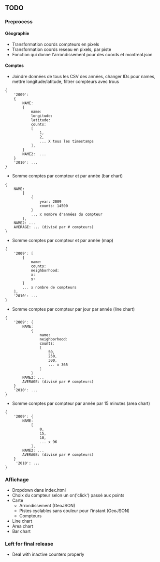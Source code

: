 ## TODO

### Preprocess

#### Géographie
- Transformation coords compteurs en pixels
- Transformation coords reseau en pixels, par piste
- Fonction qui donne l'arrondissement pour des coords et montreal.json

#### Comptes
- Joindre données de tous les CSV des années, changer IDs pour names, mettre longitude/latitude, filtrer compteurs avec trous
```
{
    '2009':
    {
        NAME: 
        {
            name: 
            longitude:
            latitude: 
            counts: 
            [
                1,
                2,
                ... X tous les timestamps
            ],
        }
        NAME2:  ...
    }
    '2010': ...
}
```
- Somme comptes par compteur et par année (bar chart)
```
{
    NAME: 
        [
            {
                year: 2009
                counts: 14500
            }
            ... x nombre d'années du compteur
        ],
    NAME2: ...
    AVERAGE: ... (divisé par # compteurs)
}
```
- Somme comptes par compteur et par année (map)
```
{
    '2009': [
        {
            name: 
            counts: 
            neighborhood: 
            x:
            y:
        }
        ... x nombre de compteurs
    ],
    '2010': ...
}
```
- Somme comptes par compteur par jour par année  (line chart)
```
{
    '2009': {
        NAME:
            {
                name:
                neighborhood:
                counts:
                [
                    50,
                    250,
                    300,
                    ... x 365
                ]
            }
        NAME2: ...
        AVERAGE: (divisé par # compteurs)
    }
    '2010': ...
}
```
- Somme comptes par compteur par année par 15 minutes (area chart)
```
{
    '2009': {
        NAME:
            [
                0,
                15,
                10,
                ... x 96
            ],
        NAME2: ...
        AVERAGE: (divisé par # compteurs)
    }
     '2010': ...
}
```

### Affichage
- Dropdown dans index.html
- Choix du compteur selon un on('click') passé aux points
- Carte
    - Arrondissement (GeoJSON)
    - Pistes cyclables sans couleur pour l'instant (GeoJSON)
    - Compteurs
- Line chart
- Area chart
- Bar chart

### Left for final release
- Deal with inactive counters properly
